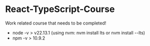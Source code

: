 # React-TypeScript-Course
Work related course that needs to be completed!

- node -v > v22.13.1 (using nvm: nvm install lts or nvm install --lts)
- npm -v > 10.9.2
